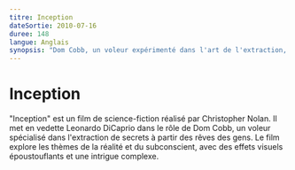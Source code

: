 ```yaml
---
titre: Inception
dateSortie: 2010-07-16
duree: 148
langue: Anglais
synopsis: "Dom Cobb, un voleur expérimenté dans l'art de l'extraction, vole des secrets précieux du subconscient pendant le rêve, lorsque l'esprit est le plus vulnérable."
---
```


# Inception

"Inception" est un film de science-fiction réalisé par Christopher Nolan. Il met en vedette Leonardo DiCaprio dans le rôle de Dom Cobb, un voleur spécialisé dans l'extraction de secrets à partir des rêves des gens. Le film explore les thèmes de la réalité et du subconscient, avec des effets visuels époustouflants et une intrigue complexe.
